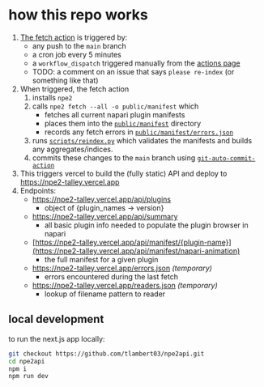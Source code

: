 # how this repo works

1. [The fetch action](.github/workflows/fetch.yml) is triggered by:
    - any push to the `main` branch
    - a cron job every 5 minutes
    - a `workflow_dispatch` triggered manually from the [actions page](https://github.com/tlambert03/npe2api/actions/workflows/fetch.yml)
    - TODO: a comment on an issue that says `please re-index` (or something like that)
2. When triggered, the fetch action
    1. installs `npe2`
    2. calls `npe2 fetch --all -o public/manifest` which
        - fetches all current napari plugin manifests
        - places them into the [`public/manifest`](public/manifest/) directory
        - records any fetch errors in [`public/manifest/errors.json`](public/errors.json)
    3. runs [`scripts/reindex.py`](scripts/reindex.py) which validates the manifests and builds any aggregates/indices.
    3. commits these changes to the `main` branch using [`git-auto-commit-action`](https://github.com/stefanzweifel/git-auto-commit-action)
3. This triggers vercel to build the (fully static) API and deploy to
   https://npe2-talley.vercel.app
3. Endpoints:
    - https://npe2-talley.vercel.app/api/plugins
        - object of {plugin_names -> version} 
    - https://npe2-talley.vercel.app/api/summary
        - all basic plugin info needed to populate the plugin browser in napari
    - [https://npe2-talley.vercel.app/api/manifest/{plugin-name}](https://npe2-talley.vercel.app/api/manifest/napari-animation)
        - the full manifest for a given plugin
    - https://npe2-talley.vercel.app/errors.json *(temporary)*
        - errors encountered during the last fetch
    - https://npe2-talley.vercel.app/readers.json *(temporary)*
        - lookup of filename pattern to reader

## local development

to run the next.js app locally:

```bash
git checkout https://github.com/tlambert03/npe2api.git
cd npe2api
npm i
npm run dev
```
